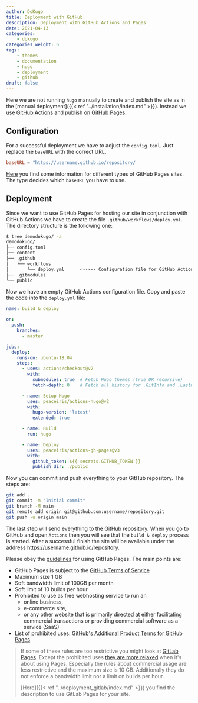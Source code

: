 ```yaml
---
author: DoKugo
title: Deployment with GitHub
description: Deployment with GitHub Actions and Pages
date: 2021-04-13
categories:
    - dokugo
categories_weight: 6
tags:
    - themes
    - documentation
    - hugo
    - deployment
    - github
draft: false
---
```


Here we are not running `hugo` manually to create and publish the site as in the [manual deployment]({{< ref "../installation/index.md" >}}).
Instead we use [GitHub Actions](https://docs.github.com/en/actions) and publish on [GitHub Pages](https://docs.github.com/en/pages).

## Configuration

For a successful deployment we have to adjust the `config.toml`.
Just replace the `baseURL` with the correct URL.

```toml
baseURL = "https://username.github.io/repository/
```

[Here](https://docs.github.com/en/pages/getting-started-with-github-pages/about-github-pages#types-of-github-pages-sites) you find some information for different types of GitHub Pages sites.
The type decides which `baseURL` you have to use.

## Deployment

Since we want to use GitHub Pages for hosting our site in conjunction with GitHub Actions we have to create the file `.github/workflows/deploy.yml`. 
The directory structure is the following one:

```bash
$ tree demodokugo/ -a
demodokugo/
├── config.toml
├── content
├── .github
│   └── workflows
│       └── deploy.yml      <----- Configuration file for GitHub Actions
├── .gitmodules
└── public
```

Now we have an empty GitHub Actions configuration file.
Copy and paste the code into the `deploy.yml` file:


```yaml
name: build & deploy

on:
  push:
    branches:
      - master

jobs:
  deploy:
    runs-on: ubuntu-18.04
    steps:
      - uses: actions/checkout@v2
        with:
          submodules: true  # Fetch Hugo themes (true OR recursive)
          fetch-depth: 0    # Fetch all history for .GitInfo and .Lastmod

      - name: Setup Hugo
        uses: peaceiris/actions-hugo@v2
        with:
          hugo-version: 'latest'
          extended: true

      - name: Build
        run: hugo

      - name: Deploy
        uses: peaceiris/actions-gh-pages@v3
        with:
          github_token: ${{ secrets.GITHUB_TOKEN }}
          publish_dir: ./public
```

Now you can commit and push everything to your GitHub repository.
The steps are:

```bash
git add .
git commit -m "Initial commit"
git branch -M main
git remote add origin git@github.com:username/repository.git
git push -u origin main
```

The last step will send everything to the GitHub repository.
When you go to GitHub and open `Actions` then you will see that the `build & deploy` process is started.
After a successful finish the site will be available under the address https://username.github.io/repository.

Please obey the [guidelines](https://docs.github.com/en/pages/getting-started-with-github-pages/about-github-pages) for using GitHub Pages.
The main points are:

- GitHub Pages is subject to the [GitHub Terms of Service](https://docs.github.com/en/articles/github-terms-of-service)
- Maximum size 1 GB
- Soft bandwidth limit of 100GB per month
- Soft limit of 10 builds per hour
- Prohibited to use as free webhosting service to run an
    - online business,
    - e-commerce site, 
    - or any other website that is primarily directed at either facilitating commercial transactions or providing commercial software as a service (SaaS)
- List of prohibited uses: [GitHub's Additional Product Terms for GitHub Pages](https://docs.github.com/en/github/site-policy/github-additional-product-terms#4-pages)

> If some of these rules are too restrictive you might look at [GitLab Pages](https://docs.gitlab.com/ee/user/project/pages/).
> Except the prohibited uses [they are more relaxed](https://forum.gitlab.com/t/what-are-the-restrictions-for-gitlab-pages-sites/15067/6) when it's about using Pages.
> Especially the rules about commercial usage are less restrictive and the maximum size is 10 GB.
> Additionally they do not enforce a bandwidth limit nor a limit on builds per hour.
> 
> [Here]({{< ref "../deployment_gitlab/index.md" >}}) you find the description to use GitLab Pages for your site.

